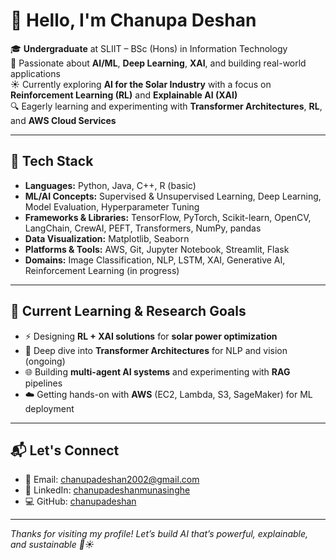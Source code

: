 # 👋 Hello, I'm Chanupa Deshan

🎓 **Undergraduate** at SLIIT – BSc (Hons) in Information Technology  
🧠 Passionate about **AI/ML**, **Deep Learning**, **XAI**, and building real-world applications  
☀️ Currently exploring **AI for the Solar Industry** with a focus on **Reinforcement Learning (RL)** and **Explainable AI (XAI)**  
🔍 Eagerly learning and experimenting with **Transformer Architectures**, **RL**, and **AWS Cloud Services**

---



## 🔧 Tech Stack

- **Languages:** Python, Java, C++, R (basic)  
- **ML/AI Concepts:** Supervised & Unsupervised Learning, Deep Learning, Model Evaluation, Hyperparameter Tuning  
- **Frameworks & Libraries:** TensorFlow, PyTorch, Scikit-learn, OpenCV, LangChain, CrewAI, PEFT, Transformers, NumPy, pandas  
- **Data Visualization:** Matplotlib, Seaborn  
- **Platforms & Tools:** AWS, Git, Jupyter Notebook, Streamlit, Flask  
- **Domains:** Image Classification, NLP, LSTM, XAI, Generative AI, Reinforcement Learning (in progress)

---

## 🎯 Current Learning & Research Goals

- ⚡ Designing **RL + XAI solutions** for **solar power optimization**  
- 🤖 Deep dive into **Transformer Architectures** for NLP and vision (ongoing)  
- 🌐 Building **multi-agent AI systems** and experimenting with **RAG** pipelines  
- ☁️ Getting hands-on with **AWS** (EC2, Lambda, S3, SageMaker) for ML deployment

---

## 📬 Let's Connect

- 📧 Email: [chanupadeshan2002@gmail.com](mailto:chanupadeshan2002@gmail.com)  
- 💼 LinkedIn: [chanupadeshanmunasinghe](https://www.linkedin.com/in/chanupadeshanmunasinghe)  
- 💻 GitHub: [chanupadeshan](https://github.com/chanupadeshan)

---

_Thanks for visiting my profile! Let’s build AI that’s powerful, explainable, and sustainable 🌱☀️_
